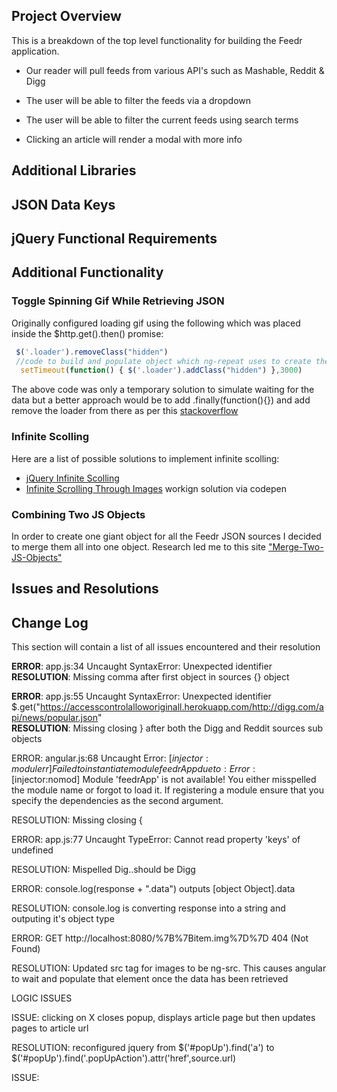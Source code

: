 ## Project Overview

This is a breakdown of the top level functionality for building the Feedr application.

* Our reader will pull feeds from various API's such as Mashable, Reddit & Digg

* The user will be able to filter the feeds via a dropdown

* The user will be able to filter the current feeds using search terms

* Clicking an article will render a modal with more info

## Additional Libraries

## JSON Data Keys

## jQuery Functional Requirements

## Additional Functionality

### Toggle Spinning Gif While Retrieving JSON
Originally configured loading gif using the following which was placed inside the $http.get().then() promise:
```javascript
 $('.loader').removeClass("hidden")
 //code to build and populate object which ng-repeat uses to create the articles
  setTimeout(function() { $('.loader').addClass("hidden") },3000)
```

The above code was only a temporary solution to simulate waiting for the data but a better approach would be to add .finally(function(){}) and add remove the loader from there as per this [stackoverflow](http://stackoverflow.com/questions/15033195/showing-spinner-gif-during-http-request-in-angular)

### Infinite Scolling
Here are a list of possible solutions to implement infinite scolling:
* [jQuery Infinite Scolling](https://www.sitepoint.com/jquery-infinite-scrolling-demos/)
* [Infinite Scrolling Through Images](http://codepen.io/SitePoint/full/NxZKPR/) workign solution via codepen

### Combining Two JS Objects

In order to create one giant object for all the Feedr JSON sources I decided to merge them all into one object. Research led me to this site ["Merge-Two-JS-Objects"](https://plainjs.com/javascript/utilities/merge-two-javascript-objects-19/)

## Issues and Resolutions

## Change Log

This section will contain a list of all issues encountered and their resolution

**ERROR**: app.js:34 Uncaught SyntaxError: Unexpected identifier                                
**RESOLUTION**: Missing comma after first object in sources {} object

**ERROR**:  app.js:55 Uncaught SyntaxError: Unexpected identifier $.get("https://accesscontrolalloworiginall.herokuapp.com/http://digg.com/api/news/popular.json"            
**RESOLUTION**: Missing closing } after both the Digg and Reddit sources sub objects

ERROR: angular.js:68 Uncaught Error: [$injector:modulerr] Failed to instantiate module feedrApp due to: Error: [$injector:nomod] Module 'feedrApp' is not available! You either misspelled the module name or forgot to load it. If registering a module ensure that you specify the dependencies as the second argument.

RESOLUTION: Missing closing { 

ERROR: app.js:77 Uncaught TypeError: Cannot read property 'keys' of undefined

RESOLUTION: Mispelled Dig..should be Digg

ERROR: console.log(response + ".data") outputs [object Object].data  

RESOLUTION: console.log is converting response into a string and outputing it's object type

ERROR: GET http://localhost:8080/%7B%7Bitem.img%7D%7D 404 (Not Found)

RESOLUTION: Updated src tag for images to be ng-src.  This causes angular to wait and populate
that element once the data has been retrieved

LOGIC ISSUES

ISSUE: clicking on X closes popup, displays article page but then updates pages to article url

RESOLUTION: reconfigured jquery from $('#popUp').find('a') to $('#popUp').find('.popUpAction').attr('href',source.url)

ISSUE: 

